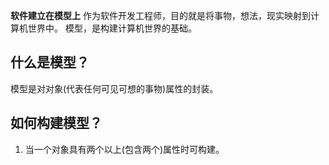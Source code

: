 **软件建立在模型上**
作为软件开发工程师，目的就是将事物，想法，现实映射到计算机世界中。
模型，是构建计算机世界的基础。

## 什么是模型？
模型是对对象(代表任何可见可想的事物)属性的封装。

## 如何构建模型？

1. 当一个对象具有两个以上(包含两个)属性时可构建。